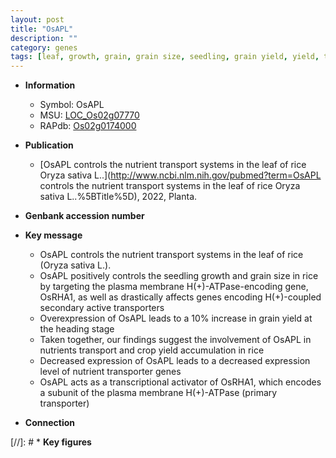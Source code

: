 ```yaml
---
layout: post
title: "OsAPL"
description: ""
category: genes
tags: [leaf, growth, grain, grain size, seedling, grain yield, yield, transporter, plasma membrane, transcriptional activator, seedling growth]
---
```


* **Information**  
    + Symbol: OsAPL  
    + MSU: [LOC_Os02g07770](http://rice.uga.edu/cgi-bin/ORF_infopage.cgi?orf=LOC_Os02g07770)  
    + RAPdb: [Os02g0174000](http://rapdb.dna.affrc.go.jp/viewer/gbrowse_details/irgsp1?name=Os02g0174000)  

* **Publication**  
    + [OsAPL controls the nutrient transport systems in the leaf of rice Oryza sativa L..](http://www.ncbi.nlm.nih.gov/pubmed?term=OsAPL controls the nutrient transport systems in the leaf of rice Oryza sativa L..%5BTitle%5D), 2022, Planta.

* **Genbank accession number**  

* **Key message**  
    + OsAPL controls the nutrient transport systems in the leaf of rice (Oryza sativa L.).
    + OsAPL positively controls the seedling growth and grain size in rice by targeting the plasma membrane H(+)-ATPase-encoding gene, OsRHA1, as well as drastically affects genes encoding H(+)-coupled secondary active transporters
    + Overexpression of OsAPL leads to a 10% increase in grain yield at the heading stage
    + Taken together, our findings suggest the involvement of OsAPL in nutrients transport and crop yield accumulation in rice
    + Decreased expression of OsAPL leads to a decreased expression level of nutrient transporter genes
    + OsAPL acts as a transcriptional activator of OsRHA1, which encodes a subunit of the plasma membrane H(+)-ATPase (primary transporter)

* **Connection**  

[//]: # * **Key figures**  


